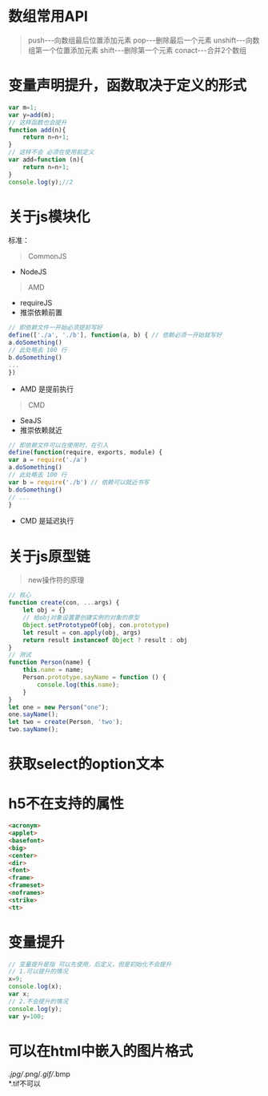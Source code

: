 # 数组常用API
>push---向数组最后位置添加元素
>pop---删除最后一个元素
>unshift---向数组第一个位置添加元素
>shift---删除第一个元素
>conact---合并2个数组

# 变量声明提升，函数取决于定义的形式
```js
var m=1;
var y=add(m);
// 这样函数也会提升
function add(n){
    return n=n+1;
}
// 这样不会 必须在使用前定义
var add=function (n){
    return n=n+1;
}
console.log(y);//2
```
# 关于js模块化
标准：
>CommonJS
- NodeJS

>AMD
- requireJS
- 推崇依赖前置
```js
// 即依赖文件一开始必须提前写好
define(['./a', './b'], function(a, b) { // 依赖必须一开始就写好
a.doSomething()
// 此处略去 100 行
b.doSomething()
...
})
```
- AMD 是提前执行

>CMD
- SeaJS
- 推崇依赖就近
```js
// 即依赖文件可以在使用时，在引入
define(function(require, exports, module) {
var a = require('./a')
a.doSomething()
// 此处略去 100 行
var b = require('./b') // 依赖可以就近书写
b.doSomething()
// ...
}
```
- CMD 是延迟执行

# 关于js原型链
>new操作符的原理
```js
// 核心
function create(con, ...args) {
    let obj = {}
    // 给obj对象设置要创建实例的对象的原型
    Object.setPrototypeOf(obj, con.prototype)
    let result = con.apply(obj, args)
    return result instanceof Object ? result : obj
}
// 测试
function Person(name) {
    this.name = name;
    Person.prototype.sayName = function () {
        console.log(this.name);
    }
}
let one = new Person("one");
one.sayName();
let two = create(Person, 'two');
two.sayName();
```
# 获取select的option文本

# h5不在支持的属性
```html
<acronym>
<applet>
<basefont>
<big>
<center>
<dir>
<font>
<frame>
<frameset>
<noframes>
<strike>
<tt>
```
# 变量提升
```js
// 变量提升是指 可以先使用，后定义，但是初始化不会提升 
// 1.可以提升的情况
x=9;
console.log(x);
var x;
// 2.不会提升的情况
console.log(y);
var y=100;
```

# 可以在html中嵌入的图片格式
*.jpg/*.png/*.gif/*.bmp  
*.tif不可以


